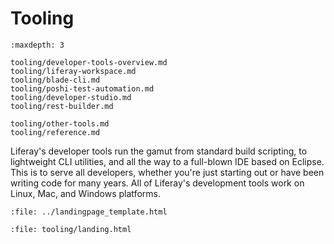 # Tooling

```{toctree}
:maxdepth: 3

tooling/developer-tools-overview.md
tooling/liferay-workspace.md
tooling/blade-cli.md
tooling/poshi-test-automation.md
tooling/developer-studio.md
tooling/rest-builder.md

tooling/other-tools.md
tooling/reference.md
```

Liferay's developer tools run the gamut from standard build scripting, to lightweight CLI utilities, and all the way to a full-blown IDE based on Eclipse. This is to serve all developers, whether you're just starting out or have been writing code for many years. All of Liferay's development tools work on Linux, Mac, and Windows platforms.

```{raw} html
:file: ../landingpage_template.html
```

```{raw} html
:file: tooling/landing.html
```